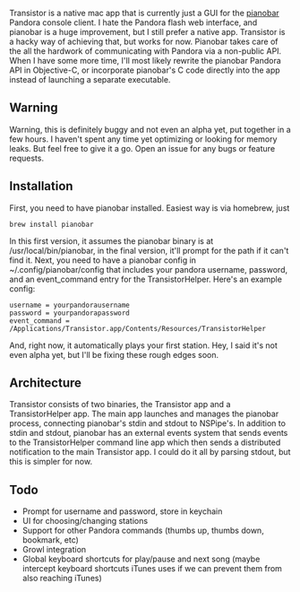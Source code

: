 Transistor is a native mac app that is currently just a GUI for the [pianobar](https://github.com/PromyLOPh/pianobar) Pandora console client. I hate the Pandora flash web interface, and pianobar is a huge improvement, but I still prefer a native app. Transistor is a hacky way of achieving that, but works for now. Pianobar takes care of the all the hardwork of communicating with Pandora via a non-public API. When I have some more time, I'll most likely rewrite the pianobar Pandora API in Objective-C, or incorporate pianobar's C code directly into the app instead of launching a separate executable.


## Warning

Warning, this is definitely buggy and not even an alpha yet, put together in a few hours. I haven't spent any time yet optimizing or looking for memory leaks. But feel free to give it a go. Open an issue for any bugs or feature requests.


## Installation

First, you need to have pianobar installed. Easiest way is via homebrew, just

    brew install pianobar
    
In this first version, it assumes the pianobar binary is at /usr/local/bin/pianobar, in the final version, it'll prompt for the path if it can't find it. Next, you need to have a pianobar config in ~/.config/pianobar/config that includes your pandora username, password, and an event_command entry for the TransistorHelper. Here's an example config:

    username = yourpandorausername
    password = yourpandorapassword
    event_command = /Applications/Transistor.app/Contents/Resources/TransistorHelper

And, right now, it automatically plays your first station. Hey, I said it's not even alpha yet, but I'll be fixing these rough edges soon.



## Architecture

Transistor consists of two binaries, the Transistor app and a TransistorHelper app. The main app launches and manages the pianobar process, connecting pianobar's stdin and stdout to NSPipe's. In addition to stdin and stdout, pianobar has an external events system that sends events to the TransistorHelper command line app which then sends a distributed notification to the main Transistor app. I could do it all by parsing stdout, but this is simpler for now.


## Todo

- Prompt for username and password, store in keychain
- UI for choosing/changing stations
- Support for other Pandora commands (thumbs up, thumbs down, bookmark, etc)
- Growl integration
- Global keyboard shortcuts for play/pause and next song (maybe intercept keyboard shortcuts iTunes uses if we can prevent them from also reaching iTunes)


